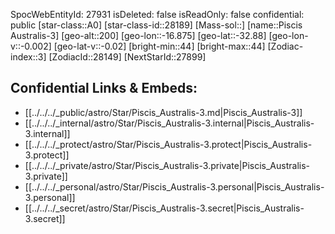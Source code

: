 ﻿---
location: [-32.88,16.875,200]
type: Star
tags:
- astro/Star

---
SpocWebEntityId: 27931
isDeleted: false
isReadOnly: false
confidential: public
[star-class::A0]
[star-class-id::28189]
[Mass-sol::]
[name::Piscis Australis-3]
[geo-alt::200]
[geo-lon::-16.875]
[geo-lat::-32.88]
[geo-lon-v::-0.002]
[geo-lat-v::-0.02]
[bright-min::44]
[bright-max::44]
[Zodiac-index::3]
[ZodiacId::28149]
[NextStarId::27899]



## Confidential Links & Embeds: 
- [[../../../_public/astro/Star/Piscis_Australis-3.md|Piscis_Australis-3]] 
- [[../../../_internal/astro/Star/Piscis_Australis-3.internal|Piscis_Australis-3.internal]] 
- [[../../../_protect/astro/Star/Piscis_Australis-3.protect|Piscis_Australis-3.protect]] 
- [[../../../_private/astro/Star/Piscis_Australis-3.private|Piscis_Australis-3.private]] 
- [[../../../_personal/astro/Star/Piscis_Australis-3.personal|Piscis_Australis-3.personal]] 
- [[../../../_secret/astro/Star/Piscis_Australis-3.secret|Piscis_Australis-3.secret]] 
